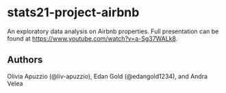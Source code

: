 # stats21-project-airbnb
An exploratory data analysis on Airbnb properties.
Full presentation can be found at https://www.youtube.com/watch?v=a-Sg37WALk8.
## Authors
Olivia Apuzzio (@liv-apuzzio), Edan Gold (@edangold1234), and Andra Velea
